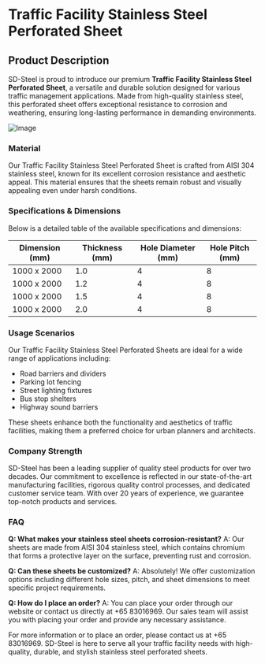 # Traffic Facility Stainless Steel Perforated Sheet

## Product Description
SD-Steel is proud to introduce our premium **Traffic Facility Stainless Steel Perforated Sheet**, a versatile and durable solution designed for various traffic management applications. Made from high-quality stainless steel, this perforated sheet offers exceptional resistance to corrosion and weathering, ensuring long-lasting performance in demanding environments.

![Image](https://github.com/user-attachments/assets/2567258e-e124-4816-932d-1809bd27ef0b)

### Material
Our Traffic Facility Stainless Steel Perforated Sheet is crafted from AISI 304 stainless steel, known for its excellent corrosion resistance and aesthetic appeal. This material ensures that the sheets remain robust and visually appealing even under harsh conditions.

### Specifications & Dimensions
Below is a detailed table of the available specifications and dimensions:

| Dimension (mm) | Thickness (mm) | Hole Diameter (mm) | Hole Pitch (mm) |
|----------------|----------------|--------------------|-----------------|
| 1000 x 2000    | 1.0            | 4                  | 8               |
| 1000 x 2000    | 1.2            | 4                  | 8               |
| 1000 x 2000    | 1.5            | 4                  | 8               |
| 1000 x 2000    | 2.0            | 4                  | 8               |

### Usage Scenarios
Our Traffic Facility Stainless Steel Perforated Sheets are ideal for a wide range of applications including:
- Road barriers and dividers
- Parking lot fencing
- Street lighting fixtures
- Bus stop shelters
- Highway sound barriers

These sheets enhance both the functionality and aesthetics of traffic facilities, making them a preferred choice for urban planners and architects.

### Company Strength
SD-Steel has been a leading supplier of quality steel products for over two decades. Our commitment to excellence is reflected in our state-of-the-art manufacturing facilities, rigorous quality control processes, and dedicated customer service team. With over 20 years of experience, we guarantee top-notch products and services.

### FAQ
**Q: What makes your stainless steel sheets corrosion-resistant?**
A: Our sheets are made from AISI 304 stainless steel, which contains chromium that forms a protective layer on the surface, preventing rust and corrosion.

**Q: Can these sheets be customized?**
A: Absolutely! We offer customization options including different hole sizes, pitch, and sheet dimensions to meet specific project requirements.

**Q: How do I place an order?**
A: You can place your order through our website or contact us directly at +65 83016969. Our sales team will assist you with placing your order and provide any necessary assistance.

For more information or to place an order, please contact us at +65 83016969. SD-Steel is here to serve all your traffic facility needs with high-quality, durable, and stylish stainless steel perforated sheets.